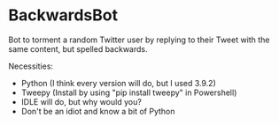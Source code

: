 # BackwardsBot

Bot to torment a random Twitter user by replying to their Tweet with the same content, but spelled backwards.

Necessities:
* Python (I think every version will do, but I used 3.9.2)
* Tweepy (Install by using "pip install tweepy" in Powershell)
* IDLE will do, but why would you?
* Don't be an idiot and know a bit of Python
